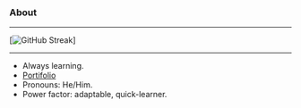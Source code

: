 ### About

---

[![GitHub Streak](https://nirzak-streak-stats.vercel.app/?user=durgeshbg)]

---

-   Always learning.
-   [Portifolio](https://durgeshbg.github.io/homepage)
-   Pronouns: He/Him.
-   Power factor: adaptable, quick-learner.
